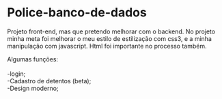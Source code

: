 # Police-banco-de-dados
 Projeto front-end, mas que pretendo melhorar com o backend.
No projeto minha meta foi melhorar o meu estilo de estilização com css3, e a minha manipulação com javascript. Html foi importante no processo também.


Algumas funções:
<br>
<br>
-login;<br>
-Cadastro de detentos (beta);<br>
-Design moderno;<br>

